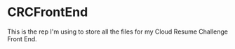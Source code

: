 # CRCFrontEnd
This is the rep I'm using to store all the files for my Cloud Resume Challenge Front End.
